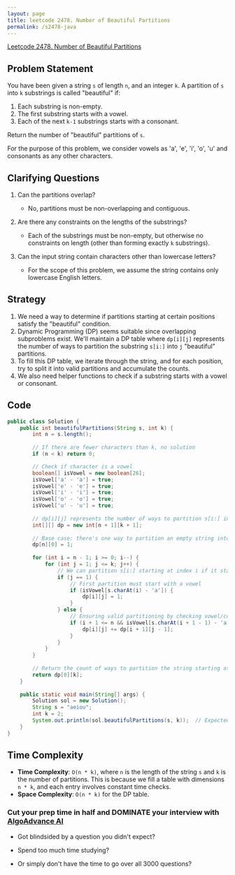 ```yaml
---
layout: page
title: leetcode 2478. Number of Beautiful Partitions
permalink: /s2478-java
---
```

[Leetcode 2478. Number of Beautiful Partitions](https://algoadvance.github.io/algoadvance/l2478)
## Problem Statement

You have been given a string `s` of length `n`, and an integer `k`. A partition of `s` into `k` substrings is called "beautiful" if:

1. Each substring is non-empty.
2. The first substring starts with a vowel.
3. Each of the next `k-1` substrings starts with a consonant.

Return the number of "beautiful" partitions of `s`.

For the purpose of this problem, we consider vowels as 'a', 'e', 'i', 'o', 'u' and consonants as any other characters.

## Clarifying Questions

1. Can the partitions overlap?
   - No, partitions must be non-overlapping and contiguous.
   
2. Are there any constraints on the lengths of the substrings?
   - Each of the substrings must be non-empty, but otherwise no constraints on length (other than forming exactly `k` substrings).

3. Can the input string contain characters other than lowercase letters?
   - For the scope of this problem, we assume the string contains only lowercase English letters.

## Strategy

1. We need a way to determine if partitions starting at certain positions satisfy the "beautiful" condition.
2. Dynamic Programming (DP) seems suitable since overlapping subproblems exist. We'll maintain a DP table where `dp[i][j]` represents the number of ways to partition the substring `s[i:]` into `j` "beautiful" partitions.
3. To fill this DP table, we iterate through the string, and for each position, try to split it into valid partitions and accumulate the counts.
4. We also need helper functions to check if a substring starts with a vowel or consonant.

## Code

```java
public class Solution {
    public int beautifulPartitions(String s, int k) {
        int n = s.length();
        
        // If there are fewer characters than k, no solution
        if (n < k) return 0;

        // Check if character is a vowel
        boolean[] isVowel = new boolean[26];
        isVowel['a' - 'a'] = true;
        isVowel['e' - 'e'] = true;
        isVowel['i' - 'i'] = true;
        isVowel['o' - 'o'] = true;
        isVowel['u' - 'u'] = true;
        
        // dp[i][j] represents the number of ways to partition s[i:] into j parts
        int[][] dp = new int[n + 1][k + 1];
        
        // Base case: there's one way to partition an empty string into 0 parts
        dp[n][0] = 1;
        
        for (int i = n - 1; i >= 0; i--) {
            for (int j = 1; j <= k; j++) {
                // We can partition s[i:] starting at index i if it starts under appropriate conditions
                if (j == 1) {
                    // First partition must start with a vowel
                    if (isVowel[s.charAt(i) - 'a']) {
                        dp[i][j] = 1;
                    }
                } else {
                    // Ensuring valid partitioning by checking vowel/consonant conditions
                    if (i + 1 <= n && isVowel[s.charAt(i + 1 - 1) - 'a'] && !isVowel[s.charAt(i) - 'a']) {
                        dp[i][j] += dp[i + 1][j - 1];
                    }
                }
            }
        }
        
        // Return the count of ways to partition the string starting at index 0 into k parts
        return dp[0][k];
    }
    
    public static void main(String[] args) {
        Solution sol = new Solution();
        String s = "aeiou";
        int k = 2;
        System.out.println(sol.beautifulPartitions(s, k));  // Expected output: Number of ways to partition the string
    }
}
```

## Time Complexity

- **Time Complexity**: `O(n * k)`, where `n` is the length of the string `s` and `k` is the number of partitions. This is because we fill a table with dimensions `n * k`, and each entry involves constant time checks.
- **Space Complexity**: `O(n * k)` for the DP table.


### Cut your prep time in half and DOMINATE your interview with [AlgoAdvance AI](https://algoAdvance.com)

- Got blindsided by a question you didn't expect?

- Spend too much time studying?

- Or simply don't have the time to go over all 3000 questions?

